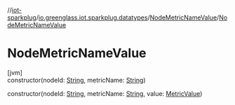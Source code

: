 //[iot-sparkplug](../../../index.md)/[io.greenglass.iot.sparkplug.datatypes](../index.md)/[NodeMetricNameValue](index.md)/[NodeMetricNameValue](-node-metric-name-value.md)

# NodeMetricNameValue

[jvm]\
constructor(nodeId: [String](https://kotlinlang.org/api/latest/jvm/stdlib/kotlin/-string/index.html), metricName: [String](https://kotlinlang.org/api/latest/jvm/stdlib/kotlin/-string/index.html))

constructor(nodeId: [String](https://kotlinlang.org/api/latest/jvm/stdlib/kotlin/-string/index.html), metricName: [String](https://kotlinlang.org/api/latest/jvm/stdlib/kotlin/-string/index.html), value: [MetricValue](../-metric-value/index.md))
